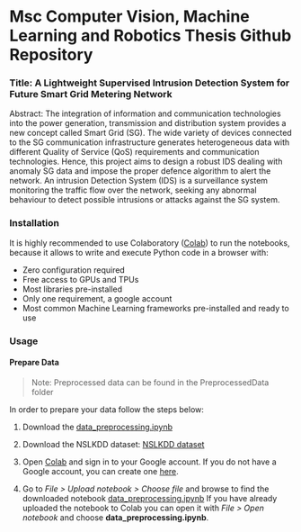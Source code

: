 # Msc Computer Vision, Machine Learning and Robotics Thesis Github Repository
### Title: A Lightweight Supervised Intrusion Detection System for Future Smart Grid Metering Network
Abstract: The integration of information and communication technologies into the power generation, 
transmission and distribution system provides a new concept called Smart Grid (SG). The 
wide variety of devices connected to the SG communication infrastructure generates heterogeneous data with different Quality of Service (QoS) requirements and communication 
technologies. Hence, this project aims to design a robust IDS dealing with anomaly SG data and impose the proper defence algorithm to alert the network. An intrusion Detection 
System (IDS) is a surveillance system monitoring the traffic flow over the network, seeking any abnormal behaviour to detect possible intrusions or attacks against the SG system.

### Installation 
It is highly recommended to use Colaboratory ([Colab](https://colab.research.google.com/notebooks/welcome.ipynb)) to run the notebooks, because it allows to write and execute Python code in a browser with:

- Zero configuration required
- Free access to GPUs and TPUs
- Most libraries pre-installed
- Only one requirement, a google account
- Most common Machine Learning frameworks pre-installed and ready to use

### Usage 
  #### Prepare Data
  > Note: Preprocessed data can be found in the PreprocessedData folder
  
  In order to prepare your data follow the steps below:

  1. Download the [data_preprocessing.ipynb](https://github.com/sotirischatzimiltis/MscThesis/blob/main/DataPreProcessing/data_preprocessing.ipynb)

  2. Download the NSLKDD dataset: [NSLKDD dataset](https://github.com/sotirischatzimiltis/MscThesis/tree/main/NSLKDD)
    
  3. Open [Colab](https://colab.research.google.com/notebooks/welcome.ipynb) and sign in to your Google account. If you do not have a Google account, you can create one [here](https://accounts.google.com/signup/v2/webcreateaccount?hl=en&flowName=GlifWebSignIn&flowEntry=SignUp).

  4. Go to _File > Upload notebook > Choose file_ and browse to find the downloaded notebook [data_preprocessing.ipynb](https://github.com/sotirischatzimiltis/MscThesis/blob/main/DataPreProcessing/data_preprocessing.ipynb) If you have already uploaded the notebook to Colab you can open it with _File > Open notebook_ and choose **data_preprocessing.ipynb**. 





